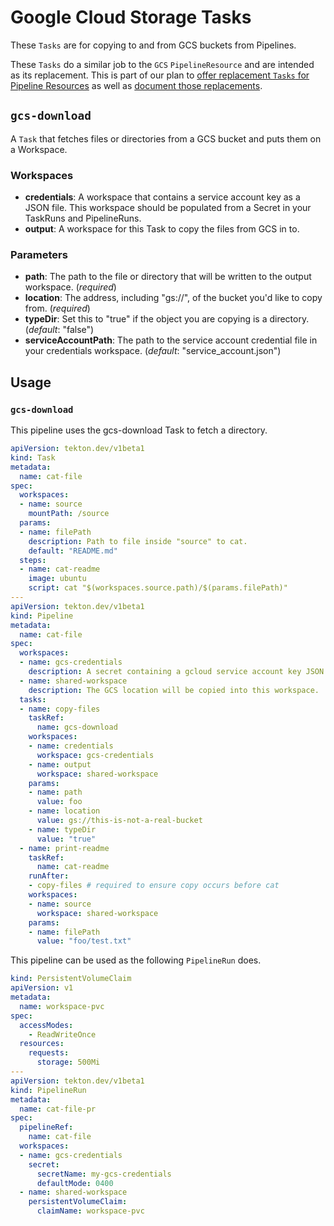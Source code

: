 # Google Cloud Storage Tasks

These `Tasks` are for copying to and from GCS buckets from Pipelines.

These `Tasks` do a similar job to the `GCS` `PipelineResource` and
are intended as its replacement. This is part of our plan to [offer replacement
`Tasks` for Pipeline Resources](https://github.com/tektoncd/catalog/issues/95)
as well as
[document those replacements](https://github.com/tektoncd/pipeline/issues/1369).

## `gcs-download`

A `Task` that fetches files or directories from a GCS bucket and puts them
on a Workspace.

### Workspaces

* **credentials**: A workspace that contains a service account key as a JSON file.
    This workspace should be populated from a Secret in your TaskRuns and PipelineRuns.
* **output**: A workspace for this Task to copy the files from GCS in to.

### Parameters

* **path**: The path to the file or directory that will be written to the output workspace. (_required_)
* **location**: The address, including "gs://", of the bucket you'd like to copy from. (_required_)
* **typeDir**: Set this to "true" if the object you are copying is a directory. (_default_: "false")
* **serviceAccountPath**: The path to the service account credential file in your credentials workspace. (_default_: "service\_account.json")


## Usage

### `gcs-download`

This pipeline uses the gcs-download Task to fetch a directory.

```yaml
apiVersion: tekton.dev/v1beta1
kind: Task
metadata:
  name: cat-file
spec:
  workspaces:
  - name: source
    mountPath: /source
  params:
  - name: filePath
    description: Path to file inside "source" to cat.
    default: "README.md"
  steps:
  - name: cat-readme
    image: ubuntu
    script: cat "$(workspaces.source.path)/$(params.filePath)"
---
apiVersion: tekton.dev/v1beta1
kind: Pipeline
metadata:
  name: cat-file
spec:
  workspaces:
  - name: gcs-credentials
    description: A secret containing a gcloud service account key JSON file.
  - name: shared-workspace
    description: The GCS location will be copied into this workspace.
  tasks:
  - name: copy-files
    taskRef:
      name: gcs-download
    workspaces:
    - name: credentials
      workspace: gcs-credentials
    - name: output
      workspace: shared-workspace
    params:
    - name: path
      value: foo
    - name: location
      value: gs://this-is-not-a-real-bucket
    - name: typeDir
      value: "true"
  - name: print-readme
    taskRef:
      name: cat-readme
    runAfter:
    - copy-files # required to ensure copy occurs before cat
    workspaces:
    - name: source
      workspace: shared-workspace
    params:
    - name: filePath
      value: "foo/test.txt"
```

This pipeline can be used as the following `PipelineRun` does.

```yaml
kind: PersistentVolumeClaim
apiVersion: v1
metadata:
  name: workspace-pvc
spec:
  accessModes:
    - ReadWriteOnce
  resources:
    requests:
      storage: 500Mi
---
apiVersion: tekton.dev/v1beta1
kind: PipelineRun
metadata:
  name: cat-file-pr
spec:
  pipelineRef:
    name: cat-file
  workspaces:
  - name: gcs-credentials
    secret:
      secretName: my-gcs-credentials
      defaultMode: 0400
  - name: shared-workspace
    persistentVolumeClaim:
      claimName: workspace-pvc
```
